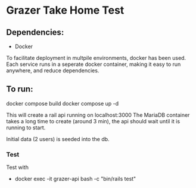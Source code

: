# Grazer Take Home Test

## Dependencies:
- Docker

To facilitate deployment in multpile environments, docker has been used. Each service runs in a seperate docker container, making it easy to run anywhere, and reduce dependencies.

## To run:
docker compose build
docker compose up -d

This will create a rail api running on localhost:3000
The MariaDB container takes a long time to create (around 3 min), the api should wait until it is running to start.

Initial data (2 users) is seeded into the db.

### Test
Test with
* docker exec -it grazer-api bash -c "bin/rails test"

